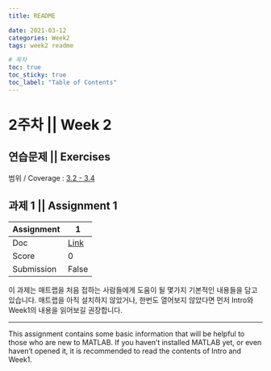 ```yaml
---
title: README

date: 2021-03-12
categories: Week2
tags: week2 readme

# 목차
toc: true  
toc_sticky: true
toc_label: "Table of Contents" 
---
```


# 2주차 || Week 2

## 연습문제 || Exercises

범위 / Coverage : [3.2 - 3.4]({{site.baseurl}}/week2/ex2)

## 과제 1 || Assignment 1

Assignment | 1
---|---
Doc | [Link]({{site.baseurl}}/week2/assign1)
Score | 0
Submission | False

이 과제는 매트랩을 처음 접하는 사람들에게 도움이 될 몇가지 기본적인 내용들을 담고 있습니다. 매트랩을 아직 설치하지 않았거나, 한번도 열어보지 않았다면 먼저 Intro와 Week1의 내용을 읽어보길 권장합니다.

---

This assignment contains some basic information that will be helpful to those who are new to MATLAB. If you haven’t installed MATLAB yet, or even haven’t opened it, it is recommended to read the contents of Intro and Week1.
